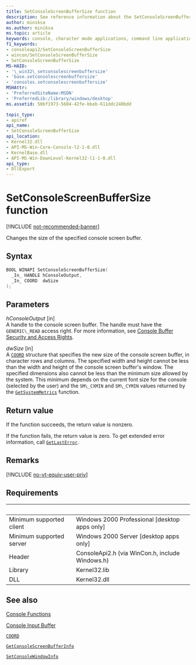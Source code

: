 ```yaml
---
title: SetConsoleScreenBufferSize function
description: See reference information about the SetConsoleScreenBufferSize function, which changes the size of the specified console screen buffer.
author: miniksa
ms.author: miniksa
ms.topic: article
keywords: console, character mode applications, command line applications, terminal applications, console api
f1_keywords:
- consoleapi2/SetConsoleScreenBufferSize
- wincon/SetConsoleScreenBufferSize
- SetConsoleScreenBufferSize
MS-HAID:
- '\_win32\_setconsolescreenbuffersize'
- 'base.setconsolescreenbuffersize'
- 'consoles.setconsolescreenbuffersize'
MSHAttr:
- 'PreferredSiteName:MSDN'
- 'PreferredLib:/library/windows/desktop'
ms.assetid: 50bf1973-5604-42fe-bbeb-611ddc240bdd

topic_type:
- apiref
api_name:
- SetConsoleScreenBufferSize
api_location:
- Kernel32.dll
- API-MS-Win-Core-Console-l2-1-0.dll
- KernelBase.dll
- API-MS-Win-DownLevel-Kernel32-l1-1-0.dll
api_type:
- DllExport
---
```


# SetConsoleScreenBufferSize function

[!INCLUDE [not-recommended-banner](./includes/not-recommended-banner.md)]

Changes the size of the specified console screen buffer.

## Syntax

```C
BOOL WINAPI SetConsoleScreenBufferSize(
  _In_ HANDLE hConsoleOutput,
  _In_ COORD  dwSize
);
```

## Parameters

*hConsoleOutput* \[in\]  
A handle to the console screen buffer. The handle must have the `GENERIC\_READ` access right. For more information, see [Console Buffer Security and Access Rights](console-buffer-security-and-access-rights.md).

*dwSize* \[in\]  
A [`COORD`](coord-str.md) structure that specifies the new size of the console screen buffer, in character rows and columns. The specified width and height cannot be less than the width and height of the console screen buffer's window. The specified dimensions also cannot be less than the minimum size allowed by the system. This minimum depends on the current font size for the console (selected by the user) and the `SM\_CXMIN` and `SM\_CYMIN` values returned by the [`GetSystemMetrics`](https://msdn.microsoft.com/library/windows/desktop/ms724385) function.

## Return value

If the function succeeds, the return value is nonzero.

If the function fails, the return value is zero. To get extended error information, call [`GetLastError`](https://msdn.microsoft.com/library/windows/desktop/ms679360).

## Remarks

[!INCLUDE [no-vt-equiv-user-priv](./includes/no-vt-equiv-user-priv.md)]

## Requirements

| &nbsp; | &nbsp; |
|-|-|
| Minimum supported client | Windows 2000 Professional \[desktop apps only\] |
| Minimum supported server | Windows 2000 Server \[desktop apps only\] |
| Header | ConsoleApi2.h (via WinCon.h, include Windows.h) |
| Library | Kernel32.lib |
| DLL | Kernel32.dll |

## See also

[Console Functions](console-functions.md)

[Console Input Buffer](console-input-buffer.md)

[`COORD`](coord-str.md)

[`GetConsoleScreenBufferInfo`](getconsolescreenbufferinfo.md)

[`SetConsoleWindowInfo`](setconsolewindowinfo.md)
